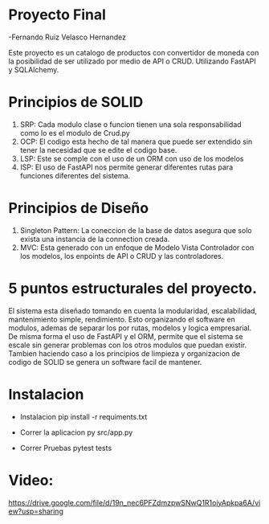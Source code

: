 
# Proyecto Final 
-Fernando Ruiz Velasco Hernandez

Este proyecto es un catalogo de productos con convertidor de moneda con la posibilidad de ser utilizado por medio de API o CRUD. Utilizando FastAPI y SQLAlchemy.




# Principios de SOLID

1. SRP: Cada modulo clase o funcion tienen una sola responsabilidad como lo es el modulo de Crud.py
2. OCP: El codigo esta hecho de tal manera que puede ser extendido sin tener la necesidad que se edite el codigo base.
3. LSP: Este se comple con el uso de un ORM con uso de los modelos
4. ISP: El uso de FastAPI nos permite generar diferentes rutas para funciones diferentes del sistema.


# Principios de Diseño

1. Singleton Pattern: La coneccion de la base de datos asegura que solo exista una instancia de la connection creada.
2. MVC: Esta generado con un enfoque de Modelo Vista Controlador con los modelos, los enpoints de API o CRUD y las controladores.


# 5 puntos estructurales del proyecto.

El sistema esta diseñado tomando en cuenta la modularidad, escalabilidad, mantenimiento simple, rendimiento. Esto organizando el software en modulos, ademas de separar los por rutas, modelos y logica empresarial. De misma forma el uso de FastAPI y el ORM, permite que el sistema se escale sin generar problemas con los otros modulos que puedan existir. Tambien haciendo caso a los principios de limpieza y organizacion de codigo de SOLID se genera un software facil de mantener.


# Instalacion

- Instalacion
pip install -r requiments.txt

- Correr la aplicacion
py src/app.py

- Correr Pruebas
pytest tests



# Video:
 https://drive.google.com/file/d/19n_nec6PFZdmzpwSNwQ1R1oiyApkpa6A/view?usp=sharing